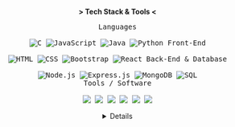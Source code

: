 <p align="center"><b>&gt; Tech Stack & Tools &lt;</b></p>
<p align="center">
  <kbd>
    <kbd>Languages</kbd>
    <br />
    <br />
    <img src="https://img.shields.io/badge/c-%2300599C.svg?style=flat-square&logo=c&logoColor=white" alt="C" />
    <img src="https://img.shields.io/badge/JavaScript-%23F7DF1E.svg?style=flat-square&logo=javascript&logoColor=black" alt="JavaScript" />
    <img src="https://img.shields.io/badge/Java-%23ED8B00.svg?style=flat-square" alt="Java" />
    <img src="https://img.shields.io/badge/Python-3670A0?style=flat-square&logo=python&logoColor=white" alt="Python" />
  </kbd>
  <kbd>
    <kbd>Front-End</kbd>
    <br />
    <br />
    <img src="https://img.shields.io/badge/HTML-%23E34F26.svg?style=flat-square&logo=html5&logoColor=white" alt="HTML" />
    <img src="https://img.shields.io/badge/CSS-%231572B6.svg?style=flat-square&logo=css3&logoColor=white" alt="CSS" />
    <img src="https://img.shields.io/badge/Bootstrap-%238511FA.svg?style=flat-square&logo=bootstrap&logoColor=white" alt="Bootstrap" />
    <img src="https://img.shields.io/badge/React-%2361DAFB.svg?style=flat-square&logo=react&logoColor=black" alt="React" />
  </kbd>
  <kbd>
    <kbd>Back-End & Database</kbd>
    <br />
    <br />
    <img src="https://img.shields.io/badge/Node.js-6DA55F?style=flat-square&logo=node.js&logoColor=white" alt="Node.js" />
    <img src="https://img.shields.io/badge/Express.js-%23404d59.svg?style=flat-square&logo=express&logoColor=white" alt="Express.js" />
    <img src="https://img.shields.io/badge/MongoDB-%234ea94b.svg?style=flat-square&logo=mongodb&logoColor=white" alt="MongoDB" />
    <img src="https://img.shields.io/badge/SQL-%2307405e.svg?style=flat-square" alt="SQL" />
  </kbd>
  <br />
  <kbd>
    <kbd>Tools / Software</kbd>
    <br />
    <br />
<img src="https://img.shields.io/badge/illustrator-%23FF9A00.svg?style=flat-square&logo=adobe%20illustrator&logoColor=white" />
<img src="https://img.shields.io/badge/Photoshop-%2331A8FF.svg?style=flat-square&logo=adobe%20photoshop&logoColor=white" />
<img src="https://img.shields.io/badge/Git-%23F05033.svg?style=flat-square&logo=git&logoColor=white" />
<img src="https://img.shields.io/badge/VS%20Code-0078d7.svg?style=flat-square&logo=visual-studio-code&logoColor=white" />
<img src="https://img.shields.io/badge/Linux-FCC624?style=flat-square&logo=linux&logoColor=black" />
<img src="https://img.shields.io/badge/Postman-FF6C37?style=flat-square&logo=postman&logoColor=white" />
  </kbd>
  <br />
</p>
  <details align="center">
    <summary>Details</summary>
    <img align="center" src="https://streak-stats.demolab.com?user=mustan-ali&theme=dark&border_radius=5&date_format=j%2Fn%5B%2FY%5D&fire=00FF00&ring=00FF00&currStreakLabel=00FF00" alt="Mustan's Github Stats" width="300" /><br />
    <img align="center" src="https://github-readme-stats.vercel.app/api/top-langs/?username=mustan-ali&layout=compact&langs_count=10&theme=transparent" alt="Mustan's Github Stats" width="300" height="250" /><br />
    <img src="https://api.visitorbadge.io/api/visitors?path=https%3A%2F%2Fgithub.com%2Fmustan-ali&label=Profile%20Views&labelColor=%23000000&countColor=%23303030&style=flat-square" />
  </details>
</p>
